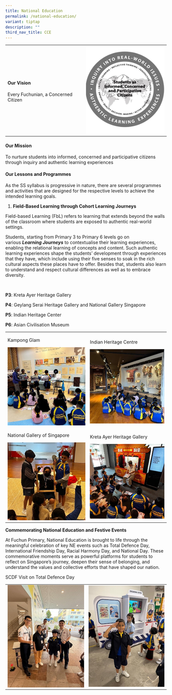 ```yaml
---
title: National Education
permalink: /national-education/
variant: tiptap
description: ""
third_nav_title: CCE
---
```

<table style="minWidth: 50px">
<colgroup>
<col>
<col>
</colgroup>
<tbody>
<tr>
<td rowspan="1" colspan="1">
<h4>Our Vision</h4>
<p>Every Fuchunian, a Concerned Citizen</p>
</td>
<td rowspan="1" colspan="1">
<div class="isomer-image-wrapper">
<img style="width: 100%" height="auto" width="100%" alt="" src="/images/Department/NE.png">
</div>
</td>
</tr>
</tbody>
</table>
<h4>Our Mission</h4>
<p>To nurture students into informed, concerned and participative citizens
through inquiry and authentic learning experiences</p>
<h4>Our Lessons and Programmes</h4>
<p>As the SS syllabus is progressive in nature, there are several programmes
and activities that are designed for the respective levels to achieve the
intended learning goals.</p>
<ol data-tight="true" class="tight">
<li>
<p><strong>Field-Based Learning through Cohort Learning Journeys&nbsp;</strong>
</p>
</li>
</ol>
<p>Field-based Learning (FbL) refers to learning that extends beyond the
walls of the classroom where students are exposed to authentic real-world
settings.&nbsp;</p>
<p>Students, starting from Primary 3 to Primary 6 levels go on various&nbsp;<strong><em>Learning Journeys</em></strong>&nbsp;to&nbsp;contextualise
their learning experiences, enabling the relational learning of concepts
and content.&nbsp;Such authentic learning experiences shape the students’
development through experiences that they have, which include using their
five senses to soak in the rich cultural aspects these places have to offer.
Besides that, students also learn to understand and respect cultural differences
as well as to embrace diversity.</p>
<p>&nbsp;</p>
<p><strong>P3</strong>:&nbsp;Kreta Ayer Heritage Gallery</p>
<p><strong>P4</strong>:&nbsp;Geylang Serai Heritage Gallery and National
Gallery Singapore&nbsp;</p>
<p><strong>P5</strong>:&nbsp;Indian Heritage Center&nbsp;</p>
<p><strong>P6</strong>:&nbsp;Asian Civilisation Museum</p>
<table style="minWidth: 50px">
<colgroup>
<col>
<col>
</colgroup>
<tbody>
<tr>
<td rowspan="1" colspan="1">
<p>Kampong Glam</p>
<div class="isomer-image-wrapper">
<img style="width: 100%" height="auto" width="100%" alt="" src="/images/Department/SS1.jpg">
</div>
</td>
<td rowspan="1" colspan="1">
<p>Indian Heritage Centre</p>
<div class="isomer-image-wrapper">
<img style="width: 100%" height="auto" width="100%" alt="" src="/images/Department/SS2.jpg">
</div>
</td>
</tr>
<tr>
<td rowspan="1" colspan="1">
<p>National Gallery of Singapore</p>
<div class="isomer-image-wrapper">
<img style="width: 100%" height="auto" width="100%" alt="" src="/images/Department/SS3.jpg">
</div>
</td>
<td rowspan="1" colspan="1">
<p>Kreta Ayer Heritage Gallery</p>
<div class="isomer-image-wrapper">
<img style="width: 100%" height="auto" width="100%" alt="" src="/images/Department/SS4.jpg">
</div>
</td>
</tr>
</tbody>
</table>
<p></p>
<p><strong>Commemorating National Education and Festive Events</strong>
</p>
<p>At Fuchun Primary, National Education is brought to life through the meaningful
celebration of key NE events such as Total Defence Day, International Friendship
Day, Racial Harmony Day, and National Day. These commemorative moments
serve as powerful platforms for students to reflect on Singapore’s journey,
deepen their sense of belonging, and understand the values and collective
efforts that have shaped our nation.</p>
<p></p>
<p>SCDF Visit on Total Defence Day</p>
<table style="minWidth: 50px">
<colgroup>
<col>
<col>
</colgroup>
<tbody>
<tr>
<td rowspan="1" colspan="1">
<div class="isomer-image-wrapper">
<img style="width: 100%" height="auto" width="100%" alt="" src="/images/Department/SS5.jpg">
</div>
</td>
<td rowspan="1" colspan="1">
<div class="isomer-image-wrapper">
<img style="width: 100%" height="auto" width="100%" alt="" src="/images/Department/SS6.jpg">
</div>
</td>
</tr>
</tbody>
</table>
<p></p>